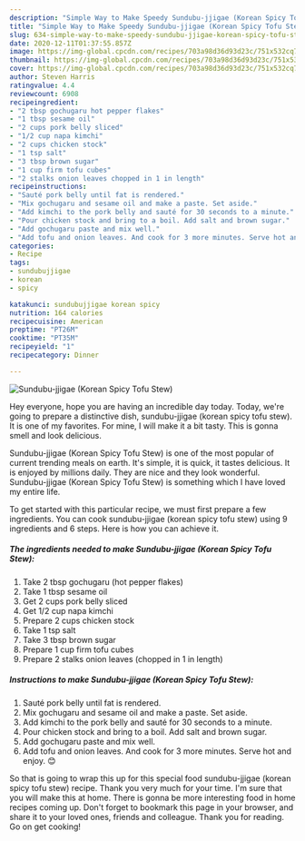 ```yaml
---
description: "Simple Way to Make Speedy Sundubu-jjigae (Korean Spicy Tofu Stew)"
title: "Simple Way to Make Speedy Sundubu-jjigae (Korean Spicy Tofu Stew)"
slug: 634-simple-way-to-make-speedy-sundubu-jjigae-korean-spicy-tofu-stew
date: 2020-12-11T01:37:55.857Z
image: https://img-global.cpcdn.com/recipes/703a98d36d93d23c/751x532cq70/sundubu-jjigae-korean-spicy-tofu-stew-recipe-main-photo.jpg
thumbnail: https://img-global.cpcdn.com/recipes/703a98d36d93d23c/751x532cq70/sundubu-jjigae-korean-spicy-tofu-stew-recipe-main-photo.jpg
cover: https://img-global.cpcdn.com/recipes/703a98d36d93d23c/751x532cq70/sundubu-jjigae-korean-spicy-tofu-stew-recipe-main-photo.jpg
author: Steven Harris
ratingvalue: 4.4
reviewcount: 6908
recipeingredient:
- "2 tbsp gochugaru hot pepper flakes"
- "1 tbsp sesame oil"
- "2 cups pork belly sliced"
- "1/2 cup napa kimchi"
- "2 cups chicken stock"
- "1 tsp salt"
- "3 tbsp brown sugar"
- "1 cup firm tofu cubes"
- "2 stalks onion leaves chopped in 1 in length"
recipeinstructions:
- "Sauté pork belly until fat is rendered."
- "Mix gochugaru and sesame oil and make a paste. Set aside."
- "Add kimchi to the pork belly and sauté for 30 seconds to a minute."
- "Pour chicken stock and bring to a boil. Add salt and brown sugar."
- "Add gochugaru paste and mix well."
- "Add tofu and onion leaves. And cook for 3 more minutes. Serve hot and enjoy. 😊"
categories:
- Recipe
tags:
- sundubujjigae
- korean
- spicy

katakunci: sundubujjigae korean spicy 
nutrition: 164 calories
recipecuisine: American
preptime: "PT26M"
cooktime: "PT35M"
recipeyield: "1"
recipecategory: Dinner

---
```



![Sundubu-jjigae (Korean Spicy Tofu Stew)](https://img-global.cpcdn.com/recipes/703a98d36d93d23c/751x532cq70/sundubu-jjigae-korean-spicy-tofu-stew-recipe-main-photo.jpg)

Hey everyone, hope you are having an incredible day today. Today, we're going to prepare a distinctive dish, sundubu-jjigae (korean spicy tofu stew). It is one of my favorites. For mine, I will make it a bit tasty. This is gonna smell and look delicious.



Sundubu-jjigae (Korean Spicy Tofu Stew) is one of the most popular of current trending meals on earth. It's simple, it is quick, it tastes delicious. It is enjoyed by millions daily. They are nice and they look wonderful. Sundubu-jjigae (Korean Spicy Tofu Stew) is something which I have loved my entire life.


To get started with this particular recipe, we must first prepare a few ingredients. You can cook sundubu-jjigae (korean spicy tofu stew) using 9 ingredients and 6 steps. Here is how you can achieve it.

<!--inarticleads1-->

##### The ingredients needed to make Sundubu-jjigae (Korean Spicy Tofu Stew):

1. Take 2 tbsp gochugaru (hot pepper flakes)
1. Take 1 tbsp sesame oil
1. Get 2 cups pork belly sliced
1. Get 1/2 cup napa kimchi
1. Prepare 2 cups chicken stock
1. Take 1 tsp salt
1. Take 3 tbsp brown sugar
1. Prepare 1 cup firm tofu cubes
1. Prepare 2 stalks onion leaves (chopped in 1 in length)




<!--inarticleads2-->

##### Instructions to make Sundubu-jjigae (Korean Spicy Tofu Stew):

1. Sauté pork belly until fat is rendered.
1. Mix gochugaru and sesame oil and make a paste. Set aside.
1. Add kimchi to the pork belly and sauté for 30 seconds to a minute.
1. Pour chicken stock and bring to a boil. Add salt and brown sugar.
1. Add gochugaru paste and mix well.
1. Add tofu and onion leaves. And cook for 3 more minutes. Serve hot and enjoy. 😊




So that is going to wrap this up for this special food sundubu-jjigae (korean spicy tofu stew) recipe. Thank you very much for your time. I'm sure that you will make this at home. There is gonna be more interesting food in home recipes coming up. Don't forget to bookmark this page in your browser, and share it to your loved ones, friends and colleague. Thank you for reading. Go on get cooking!
